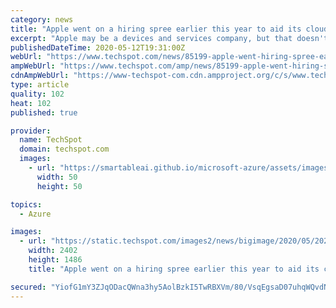 ```yaml
---
category: news
title: "Apple went on a hiring spree earlier this year to aid its cloud efforts"
excerpt: "Apple may be a devices and services company, but that doesn't mean it isn't looking to explore other areas of computing like augmented reality, and, as of late, cloud computing."
publishedDateTime: 2020-05-12T19:31:00Z
webUrl: "https://www.techspot.com/news/85199-apple-went-hiring-spree-earlier-year-aid-cloud.html"
ampWebUrl: "https://www.techspot.com/amp/news/85199-apple-went-hiring-spree-earlier-year-aid-cloud.html"
cdnAmpWebUrl: "https://www-techspot-com.cdn.ampproject.org/c/s/www.techspot.com/amp/news/85199-apple-went-hiring-spree-earlier-year-aid-cloud.html"
type: article
quality: 102
heat: 102
published: true

provider:
  name: TechSpot
  domain: techspot.com
  images:
    - url: "https://smartableai.github.io/microsoft-azure/assets/images/organizations/techspot.com-50x50.jpg"
      width: 50
      height: 50

topics:
  - Azure

images:
  - url: "https://static.techspot.com/images2/news/bigimage/2020/05/2020-05-12-image-25.jpg"
    width: 2402
    height: 1486
    title: "Apple went on a hiring spree earlier this year to aid its cloud efforts"

secured: "YiofG1mY3ZJqODacQWna3hy5AolBzkI5TwRBXVm/80/VsqEgsaD07uhqWQvdNGmCDunjPmL/JPQLk2Ks0IhU1d04GPhatw6bfgMBDiiCyv6Dfoc3hMfJHiFuA4QZ+oyJZtK5zUs46eixs1Mr2JrUmu4nFBtv/cf+erpFUylOBWC/sBseO7LJd+NhtgGQwxNkYJK1YgWLSMEg8nW5fwxjeRNXpyrxBZG7TCO0OURdmLZymTelKkoWV/TZYtkP+7s8DzBs+so0PIk3fCDAbxCQGzKcDUd/wbxPBdKfvxWQy/ACh/AdHg4CEPwDDrMs32L8;hAwKbq2ELmGuSxgQHyVxKQ=="
---
```


